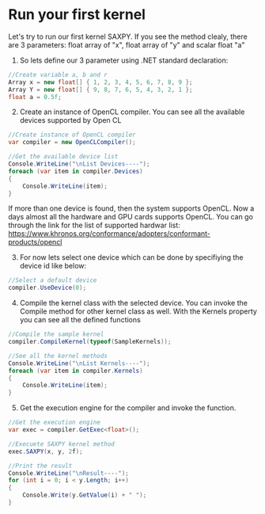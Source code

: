 # Run your first kernel

Let's try to run our first kernel SAXPY. If you see the method clealy, there are 3 parameters: float array of "x", float array of "y" and scalar float "a"

1. So lets define our 3 parameter using .NET standard declaration:

```csharp
//Create variable a, b and r
Array x = new float[] { 1, 2, 3, 4, 5, 6, 7, 8, 9 };
Array Y = new float[] { 9, 8, 7, 6, 5, 4, 3, 2, 1 };
float a = 0.5f;
```

2. Create an instance of OpenCL compiler. You can see all the available devices supported by Open CL

```csharp
//Create instance of OpenCL compiler
var compiler = new OpenCLCompiler();

//Get the available device list
Console.WriteLine("\nList Devices----");
foreach (var item in compiler.Devices)
{
    Console.WriteLine(item);
}
```

If more than one device is found, then the system supports OpenCL. Now a days almost all the hardware and GPU cards supports OpenCL. You can go through the link for the list of supported hardwar list: https://www.khronos.org/conformance/adopters/conformant-products/opencl

3. For now lets select one device which can be done by specifiying the device id like below:

```csharp
//Select a default device
compiler.UseDevice(0);
```

4. Compile the kernel class with the selected device.  You can invoke the Compile method for other kernel class as well. With the Kernels property you can see all the defined functions

```csharp
//Compile the sample kernel
compiler.CompileKernel(typeof(SampleKernels));

//See all the kernel methods
Console.WriteLine("\nList Kernels----");
foreach (var item in compiler.Kernels)
{
    Console.WriteLine(item);
}
```

5. Get the execution engine for the compiler and invoke the function.

```csharp
//Get the execution engine
var exec = compiler.GetExec<float>();

//Execuete SAXPY kernel method
exec.SAXPY(x, y, 2f);

//Print the result
Console.WriteLine("\nResult----");
for (int i = 0; i < y.Length; i++)
{
    Console.Write(y.GetValue(i) + " ");
}
```
